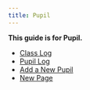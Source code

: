 ```yaml
---
title: Pupil
---
```


**This guide is for Pupil.**

- [Class Log](class-log/)
- [Pupil Log](pupil-log/)
- [Add a New Pupil](adding-a-new-pupil/)
- [New Page](something/)
